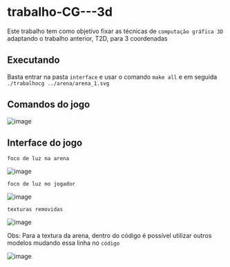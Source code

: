 # trabalho-CG---3d

Este trabalho tem como objetivo fixar as técnicas de `computação gráfica 3D` adaptando o trabalho
anterior, T2D, para 3 coordenadas


## Executando

Basta entrar na pasta `interface` e usar o comando `make all` e em seguida  `./trabalhocg ../arena/arena_1.svg`


## Comandos do jogo 
![image](https://user-images.githubusercontent.com/80075307/217111304-fbf8f9f7-5f75-4f4b-8587-d9ec38282c1b.png)


## Interface do jogo 

`foco de luz na arena`

![image](https://user-images.githubusercontent.com/80075307/217111687-7c0dbd61-576f-4d31-96a4-f43d6d9ee96f.png)

 `foco de luz no jogador`

![image](https://user-images.githubusercontent.com/80075307/217111858-6787fead-ac0e-4735-a6ff-5f56df234a40.png)

`texturas removidas`

![image](https://user-images.githubusercontent.com/80075307/217112269-5364fddb-7934-4d76-8e39-c914e9bde312.png)


Obs: Para a textura da arena, dentro do código é possível utilizar outros modelos mudando essa linha no `código`

![image](https://user-images.githubusercontent.com/80075307/217112563-61efe053-2440-47dc-9cba-b11a0973e9fa.png)






